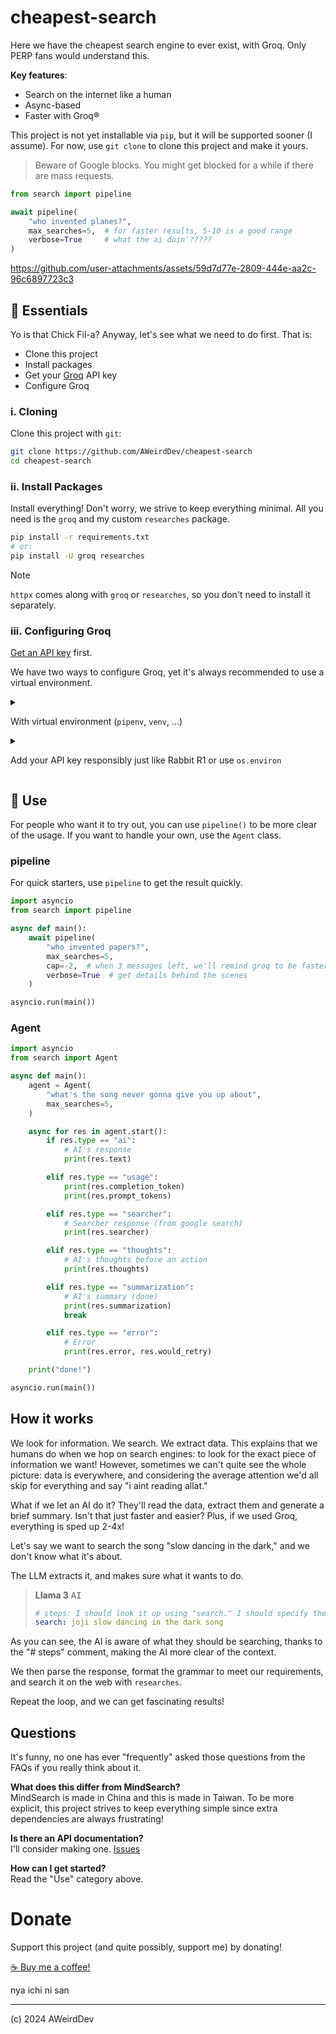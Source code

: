 # cheapest-search
Here we have the cheapest search engine to ever exist, with Groq. Only PERP fans would understand this.

**Key features**:
- Search on the internet like a human
- Async-based
- Faster with Groq®️


This project is not yet installable via `pip`, but it will be supported sooner (I assume). For now, use `git clone` to clone this project and make it yours.

> Beware of Google blocks. You might get blocked for a while if there are mass requests.

```python
from search import pipeline

await pipeline(
    "who invented planes?",
    max_searches=5,  # for faster results, 5-10 is a good range
    verbose=True     # what the ai doin'?????
)
```

https://github.com/user-attachments/assets/59d7d77e-2809-444e-aa2c-96c6897723c3

## 🐣 Essentials
Yo is that Chick Fil-a? Anyway, let's see what we need to do first. That is:
- Clone this project
- Install packages
- Get your [Groq](https://console.groq.com) API key
- Configure Groq

### i. Cloning
Clone this project with `git`:
```bash
git clone https://github.com/AWeirdDev/cheapest-search
cd cheapest-search
```


### ii. Install Packages
Install everything! Don't worry, we strive to keep everything minimal. All you need is the `groq` and my custom `researches` package.

```bash
pip install -r requirements.txt
# or:
pip install -U groq researches
```

> [!NOTE]
> `httpx` comes along with `groq` or `researches`, so you don't need to install it separately.

### iii. Configuring Groq
[Get an API key](https://console.groq.com) first.

We have two ways to configure Groq, yet it's always recommended to use a virtual environment.

<details>
<summary>

With virtual environment (`pipenv`, `venv`, ...)

</summary>

1. Setup your virtual environment. Here, we'll use `pipenv` as it's easy to setup with Visual Studio Code:

```bash
pip install pipenv
pipenv --python 3.x  # "x" is your python version (e.g., 3.12)
```

2. Press <kbd>⌘ Command (ctrl)</kbd> <kbd>shift</kbd> <kbd>P</kbd> and type "select interpreter," then select your virtual environment.
3. Add a `.env` in the working directory and add your Groq API key:
```ini
GROQ_API_KEY=uwu
```

4. Refresh your terminal to load the environment.

</details>

<details>
<summary>

Add your API key responsibly just like Rabbit R1 or use `os.environ`

</summary>

There's a quick method available, yet you'll need to configure your own `AsyncGroq` class:
```python
from groq import AsyncGroq
from search import configure_groq

configure_groq(
    AsyncGroq(
        api_key="xxxx"  # ...or use os.environ
    )
)

# ...do stuff
```

</details>


## 🥳 Use
For people who want it to try out, you can use `pipeline()` to be more clear of the usage. If you want to handle your own, use the `Agent` class.

### pipeline
For quick starters, use `pipeline` to get the result quickly.
```python
import asyncio
from search import pipeline

async def main():
    await pipeline(
        "who invented papers?",
        max_searches=5,
        cap=-2,  # when 3 messages left, we'll remind groq to be faster!
        verbose=True  # get details behind the scenes
    )

asyncio.run(main())
```

### Agent
```python
import asyncio
from search import Agent

async def main():
    agent = Agent(
        "what's the song never gonna give you up about",
        max_searches=5,
    )

    async for res in agent.start():
        if res.type == "ai":
            # AI's response
            print(res.text)

        elif res.type == "usage":
            print(res.completion_token)
            print(res.prompt_tokens)

        elif res.type == "searcher":
            # Searcher response (from google search)
            print(res.searcher)

        elif res.type == "thoughts":
            # AI's thoughts before an action
            print(res.thoughts)

        elif res.type == "summarization":
            # AI's summary (done)
            print(res.summarization)
            break

        elif res.type == "error":
            # Error
            print(res.error, res.would_retry)

    print("done!")

asyncio.run(main())
```

## How it works
We look for information. We search. We extract data. This explains that we humans do when we hop on search engines: to look for the exact piece of information we want! However, sometimes we can't quite see the whole picture: data is everywhere, and considering the average attention we'd all skip for everything and say "i aint reading allat."

What if we let an AI do it? They'll read the data, extract them and generate a brief summary. Isn't that just faster and easier? Plus, if we used Groq, everything is sped up 2-4x!

Let's say we want to search the song "slow dancing in the dark," and we don't know what it's about.

The LLM extracts it, and makes sure what it wants to do.

> **Llama 3** <kbd>AI</kbd>
> 
> ```yaml
> # steps: I should look it up using "search." I should specify the wording "song" in my query otherwise I might get information on a different topic.
> search: joji slow dancing in the dark song
> ```

As you can see, the AI is aware of what they should be searching, thanks to the "# steps" comment, making the AI more clear of the context.

We then parse the response, format the grammar to meet our requirements, and search it on the web with `researches`.

Repeat the loop, and we can get fascinating results!

## Questions
It's funny, no one has ever "frequently" asked those questions from the FAQs if you really think about it.

**What does this differ from MindSearch?**<br />
MindSearch is made in China and this is made in Taiwan. To be more explicit, this project strives to keep everything simple since extra dependencies are always frustrating!

**Is there an API documentation?**<br />
I'll consider making one. [Issues](https://github.com/AWeirdDev/cheapest-search/issues/new?title=gimme+gimme+docs)

**How can I get started?**<br />
Read the "Use" category above.

# Donate
Support this project (and quite possibly, support me) by donating!

[☕ Buy me a coffee!](https://encrypted-tbn0.gstatic.com/images?q=tbn:ANd9GcTAs_TDUTeHiZQ1tqLJlvItaBOjcmRTeoSbHw&s)

nya ichi ni san

***

(c) 2024 AWeirdDev

